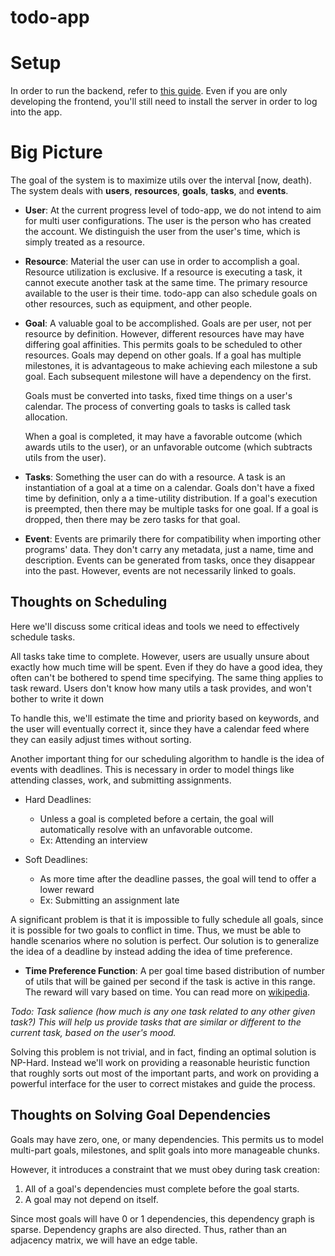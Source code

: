 # todo-app

# Setup

In order to run the backend, refer to [this guide](./backend/README.md).
Even if you are only developing the frontend, you'll still need to install the server in order to log into the app.

# Big Picture
The goal of the system is to maximize utils over the interval [now, death).
The system deals with **users**, **resources**, **goals**, **tasks**, and **events**.

* **User**: At the current progress level of todo-app, we do not intend to aim for multi user configurations.
    The user is the person who has created the account. 
    We distinguish the user from the user's time, which is simply treated as a resource.

* **Resource**: Material the user can use in order to accomplish a goal.
    Resource utilization is exclusive.
    If a resource is executing a task, it cannot execute another task at the same time.
    The primary resource available to the user is their time. 
    todo-app can also schedule goals on other resources, such as equipment,  and other people.

* **Goal**: A valuable goal to be accomplished.
    Goals are per user, not per resource by definition.
    However, different resources have may have differing goal affinities.
    This permits goals to be scheduled to other resources.
    Goals may depend on other goals.
    If a goal has multiple milestones, it is advantageous to make achieving each milestone a sub goal.
    Each subsequent milestone will have a dependency on the first.

    Goals must be converted into tasks, fixed time things on a user's calendar.
    The process of converting goals to tasks is called task allocation.

    When a goal is completed, it may have a favorable outcome (which awards utils to the user), 
    or an unfavorable outcome (which subtracts utils from the user).

* **Tasks**: Something the user can do with a resource.
    A task is an instantiation of a goal at a time on a calendar.
    Goals don't have a fixed time by definition, only a a time-utility distribution.
    If a goal's execution is preempted, then there may be multiple tasks for one goal.
    If a goal is dropped, then there may be zero tasks for that goal.

* **Event**: Events are primarily there for compatibility when importing other programs' data. 
    They don't carry any metadata, just a name, time and description.
    Events can be generated from tasks, once they disappear into the past.
    However, events are not necessarily linked to goals.

## Thoughts on Scheduling
Here we'll discuss some critical ideas and tools we need to effectively schedule tasks.

All tasks take time to complete. 
However, users are usually unsure about exactly how much time will be spent.
Even if they do have a good idea, they often can't be bothered to spend time specifying.
The same thing applies to task reward. Users don't know how many utils a task provides, 
and won't bother to write it down

To handle this, we'll estimate the time and priority based on keywords, 
and the user will eventually correct it, since they have a calendar feed where they can easily 
adjust times without sorting.

Another important thing for our scheduling algorithm to handle is the idea of events with deadlines.
This is necessary in order to model things like attending classes, work, and submitting assignments.

* Hard Deadlines:
  * Unless a goal is completed before a certain, the goal will automatically resolve with an unfavorable outcome.
  * Ex: Attending an interview

* Soft Deadlines:
  * As more time after the deadline passes, the goal will tend to offer a lower reward
  * Ex: Submitting an assignment late

A significant problem is that it is impossible to fully schedule all goals, since it is possible for two goals to conflict in time. 
Thus, we must be able to handle scenarios where no solution is perfect.
Our solution is to generalize the idea of a deadline by instead adding the idea of time preference.

* **Time Preference Function**: A per goal time based distribution of number of utils that 
    will be gained per second if the task is active in this range.
    The reward will vary based on time.
    You can read more on [wikipedia]( https://en.wikipedia.org/wiki/Time-utility_function ).

*Todo: Task salience (how much is any one task related to any other given task?)*
*This will help us provide tasks that are similar or different to the current task, based on the user's mood.*

Solving this problem is not trivial, and in fact, finding an optimal solution is NP-Hard. 
Instead we'll work on providing a reasonable heuristic function that roughly sorts out most of the important parts, 
and work on providing a powerful interface for the user to correct mistakes and guide the process. 

## Thoughts on Solving Goal Dependencies

Goals may have zero, one, or many dependencies. 
This permits us to model multi-part goals, milestones, and split goals into more manageable chunks.

However, it introduces a constraint that we must obey during task creation:
1. All of a goal's dependencies must complete before the goal starts.
2. A goal may not depend on itself.

Since most goals will have 0 or 1 dependencies, this dependency graph is sparse.
Dependency graphs are also directed.
Thus, rather than an adjacency matrix, we will have an edge table.
